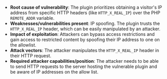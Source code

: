 - **Root cause of vulnerability**: The plugin prioritizes obtaining a visitor's IP address from specific HTTP headers (like `HTTP_X_REAL_IP`) over the PHP `REMOTE_ADDR` variable.
- **Weaknesses/vulnerabilities present**: IP spoofing. The plugin trusts the `HTTP_X_REAL_IP` header, which can be easily manipulated by an attacker.
- **Impact of exploitation**: Attackers can bypass access restrictions and gain access to restricted content by spoofing their IP address to one on the allowlist.
- **Attack vectors**: The attacker manipulates the `HTTP_X_REAL_IP` header in their HTTP request.
- **Required attacker capabilities/position**: The attacker needs to be able to send HTTP requests to the server hosting the vulnerable plugin and be aware of IP addresses on the allow list.